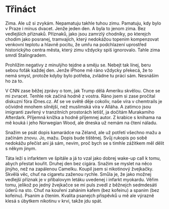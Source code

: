 # Třináct

Zima. Ale už si zvykám. Nepamatuju takhle tuhou zimu. Pamatuju, kdy bylo v Praze i mínus dvacet. Jenže jeden den. A byla to jenom zima. Bez vedlejších příznaků. Příznaků, jako jsou zamrzlý chodníky, po kterejch chodim jako posranej, tramvajích, který nedokážou topenim kompenzovat venkovní teplotu a hlavně pocitu, že umřu na podchlazení uprostřed historickýho centra města, který zimu vždycky spíš ignorovalo. Tahle zima smrdí Stalingradem.

Prohlížim negativy z minulýho tejdne a směju se. Nebejt tak línej, beru sebou foťák každej den. Jenže iPhone mě ráno vždycky překecá, že to nemá smysl, protože kdyby bylo potřeba, zvládne tu práci sám. Nesnášim ho za to.

V CNN zase běžej zprávy o tom, jak Trump dělá Ameriku skvělou. Chce se mi zvracet. Tenhle rok začíná hodně z vostra. Ráno jsem si zase pročítal diskuzní fóra iDnes.cz. Ať se ve světě děje cokoliv, naše víra v chemtrails je očividně mnohem silnější, než muslimská víra v Alláha. A zatimco jsou imigranti zavřený v tranzitních prostorách letišť, ja dočítám Murakamiho Afterdark. Příjemná knížka a hodně příjemnej autor. Z krabice s knihama na mě kouká i jeho Norwegian Wood, ale dneska už nemám na čtení náladu.

Snažim se psát dopis kamarádce na Zéland, ale už potřetí všechno mažu a začínám znovu. Jo, mažu. Dopis bude tištěnej. Svůj rukopis po sobě nedokážu přečíst ani já sám, nevim, proč bych se s timhle zážitkem měl dělit s někym jinym.

Táta leží s infarktem ve špitále a já to vzal jako dobrej wake-up call k tomu, abych přestat kouřit. Druhej den bez cigára. Snažim se myslet na něco jinýho, než na zapálenou Camelku. Koupil jsem si nikotinový žvejkačky. Skvělá věc, chuť na cigaretu zaženou rychle. Smůla je, že jako možnej vedlejší příznak je v příbalovym letáku uvedenej i infarkt myokardu. Věřim tomu, jelikož po jedný žvejkačce se mi puls zvedl z běžnejch sedmdesáti úderů na sto. Chuť na kouření zahánim kafem (bez kofeinu) a spanim (bez kofeinu). Psanim a čtenim. Kvalita psanejch příspěvků u mě ale výrazně klesá s úbytkem nikotinu v krvi, takže jdu spát.
